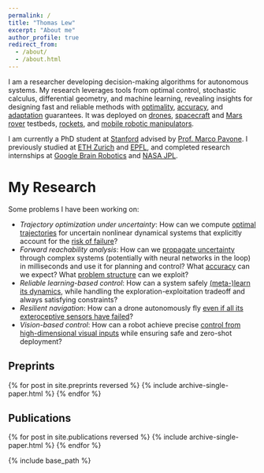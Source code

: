 ```yaml
---
permalink: /
title: "Thomas Lew"
excerpt: "About me"
author_profile: true
redirect_from: 
  - /about/
  - /about.html
---
```




I am a researcher developing decision-making algorithms for autonomous systems. My research leverages tools from optimal control, stochastic calculus, differential geometry, and machine learning, revealing insights for designing fast and reliable methods with [optimality](publication/SAA), [accuracy](publication/convex_hull_estimation), and [adaptation](publication/seels) guarantees. It was deployed on [drones](publication/cio), [spacecraft](publication/randup_l4dc) and [Mars rover](publication/exomars) testbeds, [rockets](publication/cc_rocket), and [mobile robotic manipulators](publication/table_wiping).


I am currently a PhD student at [Stanford](https://stanfordasl.github.io/) advised by [Prof. Marco Pavone](https://web.stanford.edu/~pavone/). I previously studied at [ETH Zurich](https://ethz.ch/en.html) and [EPFL](https://www.epfl.ch/en/), and completed research internships at [Google Brain Robotics](https://research.google/research-areas/robotics/) and [NASA JPL](https://www.jpl.nasa.gov/).

<!-- News
======
10/2022: Presented our work on safe dynamics meta-learning and control at IROS 2022! Check it out here: 
-->

<!-- subtitle
------
Todo -->

# My Research
<!-- Modern autonomous systems are becoming increasingly complex and are deployed in high-uncertainty, high-stakes applications. To enable more efficient and reliable decision-making, I have been developing algorithms that explicitly account for uncertainty.--> 
Some problems I have been working on:
- *Trajectory optimization under uncertainty*: How can we compute [optimal trajectories](publication/SAA) for uncertain nonlinear dynamical systems that explicitly account for the [risk of failure](publication/risk_averse)? 
- *Forward reachability analysis*: How can we [propagate uncertainty](publication/randup_l4dc) through complex systems (potentially with neural networks in the loop) in milliseconds and use it for planning and control? What [accuracy](publication/convex_hull_estimation) can we expect? What [problem structure](publication/exact_characterization) can we exploit?
- *Reliable learning-based control*: How can a system safely [(meta-)learn its dynamics](publication/seels), while handling the exploration-exploitation tradeoff and always satisfying constraints?
- *Resilient navigation*: How can a drone autonomously fly [even if all its exteroceptive sensors have failed](publication/cio)?
- *Vision-based control*: How can a robot achieve precise [control from high-dimensional visual inputs](publication/table_wiping) while ensuring safe and zero-shot deployment?
<!-- a robot [autonomously and safely clean a table](publication/table_wiping)? -->

## Preprints
{% for post in site.preprints reversed %}
  {% include archive-single-paper.html %}
{% endfor %}

## Publications
{% for post in site.publications reversed %}
  {% include archive-single-paper.html %}
{% endfor %}

{% include base_path %}